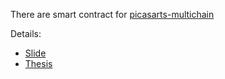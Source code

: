 There are smart contract for [picasarts-multichain](https://github.com/neitgnud/picasarts-multichain)

Details:
 - [Slide](https://docs.google.com/presentation/d/1mPhibvwcayLWMY1jU6uW8ysFEgjuoN3X/edit?usp=sharing&ouid=114523308158002928688&rtpof=true&sd=true)
 - [Thesis](https://drive.google.com/file/d/1N1DSy-r-JhNktSGR5e7oX7XnTSR3omLT/view?usp=sharing)
